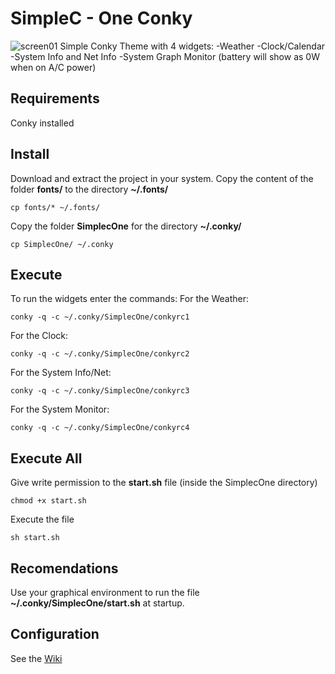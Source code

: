 # SimpleC - One Conky
![screen01](https://user-images.githubusercontent.com/9018264/46366863-8bcebd80-c652-11e8-8fd8-381ed191ddca.png)
Simple Conky Theme with 4 widgets: 
-Weather
-Clock/Calendar 
-System Info and Net Info
-System Graph Monitor (battery will show as 0W when on A/C power)
## Requirements
Conky installed
## Install
Download and extract the project in your system.
Copy the content of the folder **fonts/** to the directory **~/.fonts/**
```shell
cp fonts/* ~/.fonts/
```
Copy the folder **SimplecOne** for the directory **~/.conky/**
```shell
cp SimplecOne/ ~/.conky
```
## Execute
To run the widgets enter the commands:
For the Weather:
```shell
conky -q -c ~/.conky/SimplecOne/conkyrc1
```
For the Clock:
```shell
conky -q -c ~/.conky/SimplecOne/conkyrc2
```
For the System Info/Net:
```shell
conky -q -c ~/.conky/SimplecOne/conkyrc3
```
For the System Monitor:
```shell
conky -q -c ~/.conky/SimplecOne/conkyrc4
```
## Execute All
Give write permission to the **start.sh** file (inside the SimplecOne directory)
```shell
chmod +x start.sh
```
Execute the file
```shell
sh start.sh
```
## Recomendations
Use your graphical environment to run the file **~/.conky/SimplecOne/start.sh** at startup.

## Configuration
See the [Wiki](https://github.com/luizfnunes/SimpleC-one-Conky/wiki)
